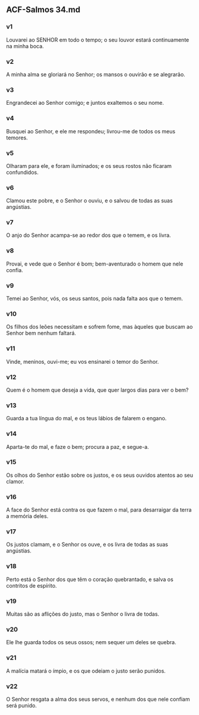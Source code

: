 ## ACF-Salmos 34.md
### v1
 Louvarei ao SENHOR em todo o tempo; o seu louvor estará continuamente na minha boca.
### v2
 A minha alma se gloriará no Senhor; os mansos o ouvirão e se alegrarão.
### v3
 Engrandecei ao Senhor comigo; e juntos exaltemos o seu nome.
### v4
 Busquei ao Senhor, e ele me respondeu; livrou-me de todos os meus temores.
### v5
 Olharam para ele, e foram iluminados; e os seus rostos não ficaram confundidos.
### v6
 Clamou este pobre, e o Senhor o ouviu, e o salvou de todas as suas angústias.
### v7
 O anjo do Senhor acampa-se ao redor dos que o temem, e os livra.
### v8
 Provai, e vede que o Senhor é bom; bem-aventurado o homem que nele confia.
### v9
 Temei ao Senhor, vós, os seus santos, pois nada falta aos que o temem.
### v10
 Os filhos dos leões necessitam e sofrem fome, mas àqueles que buscam ao Senhor bem nenhum faltará.
### v11
 Vinde, meninos, ouvi-me; eu vos ensinarei o temor do Senhor.
### v12
 Quem é o homem que deseja a vida, que quer largos dias para ver o bem?
### v13
 Guarda a tua língua do mal, e os teus lábios de falarem o engano.
### v14
 Aparta-te do mal, e faze o bem; procura a paz, e segue-a.
### v15
 Os olhos do Senhor estão sobre os justos, e os seus ouvidos atentos ao seu clamor.
### v16
 A face do Senhor está contra os que fazem o mal, para desarraigar da terra a memória deles.
### v17
 Os justos clamam, e o Senhor os ouve, e os livra de todas as suas angústias.
### v18
 Perto está o Senhor dos que têm o coração quebrantado, e salva os contritos de espírito.
### v19
 Muitas são as aflições do justo, mas o Senhor o livra de todas.
### v20
 Ele lhe guarda todos os seus ossos; nem sequer um deles se quebra.
### v21
 A malícia matará o ímpio, e os que odeiam o justo serão punidos.
### v22
 O Senhor resgata a alma dos seus servos, e nenhum dos que nele confiam será punido.
